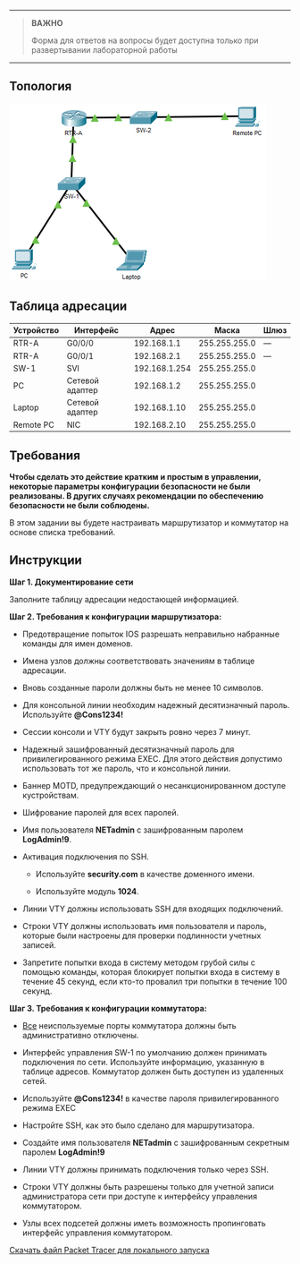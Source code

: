 
---

> **ВАЖНО**
> 
> Форма для ответов на вопросы будет доступна только при развертывании лабораторной работы 

---

## Топология

![](./assets/topology.png)

## Таблица адресации

| Устройство | Интерфейс       | Адрес         | Маска         | Шлюз |
|------------|-----------------|---------------|---------------|------|
| RTR-A      | G0/0/0          | 192.168.1.1   | 255.255.255.0 | —    |
| RTR-A      | G0/0/1          | 192.168.2.1   | 255.255.255.0 | —    |
| SW-1       | SVI             | 192.168.1.254 | 255.255.255.0 |      |
| PC         | Сетевой адаптер | 192.168.1.2   | 255.255.255.0 |      |
| Laptop     | Сетевой адаптер | 192.168.1.10  | 255.255.255.0 |      |
| Remote PC  | NIC             | 192.168.2.10  | 255.255.255.0 |      |

## Требования

**Чтобы сделать это действие кратким и простым в управлении, некоторые параметры конфигурации безопасности не были реализованы. В других случаях рекомендации по обеспечению безопасности не были соблюдены.**

В этом задании вы будете настраивать маршрутизатор и коммутатор на основе списка требований.

## Инструкции

**Шаг 1. Документирование сети**

Заполните таблицу адресации недостающей информацией.

**Шаг 2. Требования к конфигурации маршрутизатора:**

-   Предотвращение попыток IOS разрешать неправильно набранные команды для имен доменов.

-   Имена узлов должны соответствовать значениям в таблице адресации.

-   Вновь созданные пароли должны быть не менее 10 символов.

-   Для консольной линии необходим надежный десятизначный пароль. Используйте **@Cons1234!**

-   Сессии консоли и VTY будут закрыть ровно через 7 минут.

-   Надежный зашифрованный десятизначный пароль для привилегированного режима EXEC. Для этого действия допустимо использовать тот же пароль, что и консольной линии.

-   Баннер MOTD, предупреждающий о несанкционированном доступе кустройствам.

-   Шифрование паролей для всех паролей.

-   Имя пользователя **NETadmin** с зашифрованным паролем **LogAdmin!9**.

-   Активация подключения по SSH.

    -   Используйте **security.com** в качестве доменного имени.

    -   Используйте модуль **1024**.

-   Линии VTY должны использовать SSH для входящих подключений.

-   Строки VTY должны использовать имя пользователя и пароль, которые были настроены для проверки подлинности учетных записей.

-   Запретите попытки входа в систему методом грубой силы с помощью команды, которая блокирует попытки входа в систему в течение 45 секунд, если кто-то провалил три попытки в течение 100 секунд.

**Шаг 3. Требования к конфигурации коммутатора:**

-   <u>Все</u> неиспользуемые порты коммутатора должны быть административно отключены.

-   Интерфейс управления SW-1 по умолчанию должен принимать подключения по сети. Используйте информацию, указанную в таблице адресов. Коммутатор должен быть доступен из удаленных сетей.

-   Используйте **@Cons1234!** в качестве пароля привилегированного режима EXEC

-   Настройте SSH, как это было сделано для маршрутизатора.

-   Создайте имя пользователя **NETadmin** с зашифрованным секретным паролем **LogAdmin!9**

-   Линии VTY должны принимать подключения только через SSH.

-   Строки VTY должны быть разрешены только для учетной записи администратора сети при доступе к интерфейсу управления коммутатором.

-   Узлы всех подсетей должны иметь возможность пропинговать интерфейс управления коммутатором.

[Скачать файл Packet Tracer для локального запуска](./assets/16.5.1-lab.pka)
